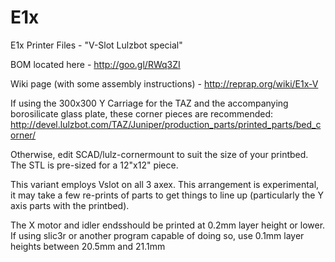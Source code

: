 # E1x
E1x Printer Files - "V-Slot Lulzbot special"

BOM located here - http://goo.gl/RWq3ZI

Wiki page (with some assembly instructions) - http://reprap.org/wiki/E1x-V

If using the 300x300 Y Carriage for the TAZ and the accompanying borosilicate glass plate, these corner pieces are recommended: 
http://devel.lulzbot.com/TAZ/Juniper/production_parts/printed_parts/bed_corner/

Otherwise, edit SCAD/lulz-cornermount to suit the size of your printbed.
The STL is pre-sized for a 12"x12" piece.

This variant employs Vslot on all 3 axex. This arrangement is
experimental, it may take a few re-prints of parts to get things to line up
(particularly the Y axis parts with the printbed).

The X motor and idler endsshould be printed at 0.2mm layer height or lower.  If
using slic3r or another program capable of doing so, use 0.1mm layer heights
between 20.5mm and 21.1mm


